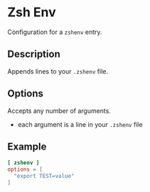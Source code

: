 # Zsh Env

Configuration for a `zshenv` entry.

## Description

Appends lines to your `.zshenv` file.

## Options

Accepts any number of arguments.

- each argument is a line in your `.zshenv` file

## Example

```toml
[ zshenv ]
options = [
  "export TEST=value"
]
```

